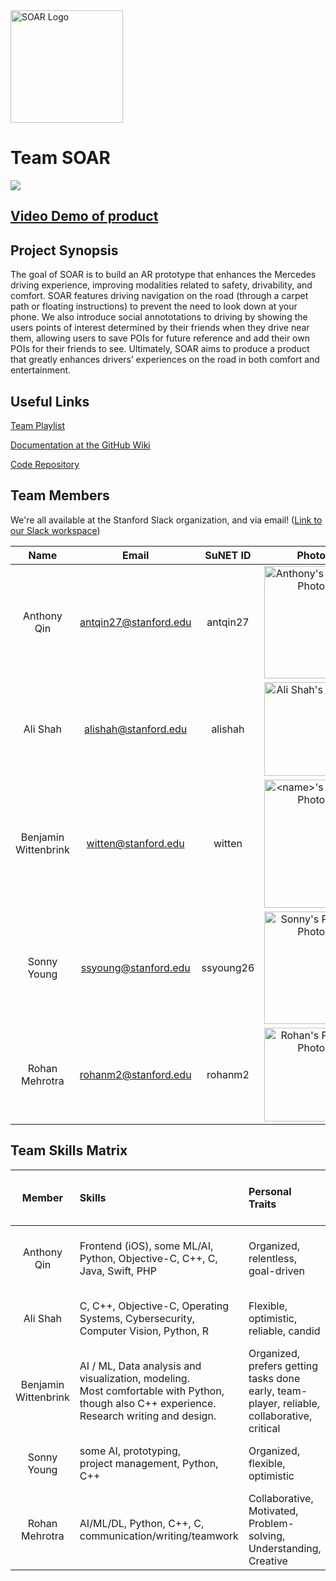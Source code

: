 <img src="https://user-images.githubusercontent.com/91863950/213942554-d8833e16-9ec0-4b2a-9d6d-8d254900337a.png" alt="SOAR Logo" width="180" height="180" />

# Team SOAR

<img src="https://img.shields.io/badge/%F0%9F%8E%89%20CS%20210%20Best%20Of-Category%3A%20Clear%20Value%20Proposition-brightgreen"/>

## [Video Demo of product](https://youtu.be/9_zI74bV5Hs)

## Project Synopsis

The goal of SOAR is to build an AR prototype that enhances the Mercedes driving experience, improving modalities related to safety, drivability, and comfort. SOAR features driving navigation on the road (through a carpet path or floating instructions) to prevent the need to look down at your phone. We also introduce social annototations to driving by showing the users points of interest determined by their friends when they drive near them, allowing users to save POIs for future reference and add their own POIs for their friends to see. Ultimately, SOAR aims to produce a product that greatly enhances drivers’ experiences on the road in both comfort and entertainment.

##  Useful Links

[Team Playlist](https://www.youtube.com/watch?v=8AYy-BcjRXg)

[Documentation at the GitHub Wiki](https://github.com/antqin/SOAR/wiki)

[Code Repository](https://github.com/antqin/SOAR)

## Team Members

We're all available at the Stanford Slack organization, and via email! ([Link to our Slack workspace](https://app.slack.com/client/T04L40QEAJ1/C04L6R0M4RH)) 

|   **Name**    |       **Email**       | **SuNET ID** |                                            **Photo**                                            |
| :-----------: | :-------------------: | :----------: | :---------------------------------------------------------------------------------------------: | 
|  Anthony Qin  | antqin27@stanford.edu  | antqin27  | <img src="https://user-images.githubusercontent.com/91863950/213940867-bb9f3a39-1289-4620-b4ec-fc37aaaf6ff9.jpg" alt="Anthony's Profile Photo" width="150" height="180" /> |
| Ali Shah |  alishah@stanford.edu  |   alishah   |  <img src="https://user-images.githubusercontent.com/81673897/213941458-6dbafb83-9b31-46e1-aebe-ab7558b2cd77.png" width="150" alt="Ali Shah's Profile"> |
|   Benjamin Wittenbrink   | witten@stanford.edu |  witten    |   <img src="https://user-images.githubusercontent.com/42679093/214205028-67eadd01-43f6-425a-9632-d4bd7dd31dcf.jpg" alt="<name>'s Profile Photo" width="150" height="205" />   |
|  Sonny Young   | ssyoung@stanford.edu  |   ssyoung26   |   <img src="https://user-images.githubusercontent.com/106522795/213941437-900b15a8-2588-45ac-bfa4-c22d2dcd019a.JPG" alt="Sonny's Profile Photo" width="150" height="180" />   |
|   Rohan Mehrotra   | rohanm2@stanford.edu |  rohanm2    |   <img src="https://user-images.githubusercontent.com/47291165/214898601-b20a9697-b65b-4ff2-a45b-567f0768f43f.jpg" alt="Rohan's Profile Photo" width="150" height="150" />   | 


## Team Skills Matrix

| **Member** | **Skills**                                                                                                                                                   | **Personal Traits**                                                                                                                                       | **Desired Growth**                                                              | **Weaknesses**                                                                             | **Personality Tests & Hats (for fun!)**         |
| :--------: | :----------------------------------------------------------------------------------------------------------------------------------------------------------- | :-------------------------------------------------------------------------------------------------------------------------------------------------------- | :------------------------------------------------------------------------------ | :----------------------------------------------------------------------------------------- | :---------------------------------------------- |
|   Anthony Qin   | Frontend (iOS), some ML/AI, Python, Objective-C, C++, C, Java, Swift, PHP                                                                                                          | Organized, relentless, goal-driven                                                                                                                 | Unity, AR/VR, Github, building a codebase from scratch                                                       | Not too much project experience, only industry experience                                           | ESTJ-A, Blue Hat                                            |
|  Ali Shah  | C, C++, Objective-C, Operating Systems, Cybersecurity, Computer Vision, Python, R| Flexible, optimistic, reliable, candid | AR, VR, project management   | AI, UI/UX Design, can be very direct | White Hat, INTP          |
|  Benjamin Wittenbrink   | AI / ML, Data analysis and visualization, modeling. <br> Most comfortable with Python, though also C++ experience. <br> Research writing and design.  | Organized, prefers getting tasks done early, team-player, reliable, collaborative, critical | Project management, software engineering, Unity | Not much UI/UX design or backend experience,  | White/Blue Hat, ENTJ-A  |
|  Sonny Young   | some AI, prototyping, <br> project management, Python, C++  | Organized, flexible, optimistic     | Unity, AR/VR, creative problem solving | "Writing quick and dirty code"        | INFJ, Yellow hat |
|  Rohan Mehrotra  |  AI/ML/DL, Python, C++, C, communication/writing/teamwork  |  Collaborative, Motivated, Problem-solving, Understanding, Creative  |  Software engineering  |  Not as much previous experience with UI/UX and project software dev |  Green/Blue hat  | 

